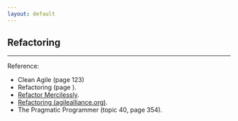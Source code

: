 ```yaml
---
layout: default
---
```

## Refactoring

----

Reference:

- Clean Agile (page 123)
- Refactoring (page <!--  -->).
- [Refactor Mercilessly](http://www.extremeprogramming.org/rules/refactor.html).
- [Refactoring (agilealliance.org)](https://www.agilealliance.org/glossary/refactoring).
- The Pragmatic Programmer (topic 40, page 354).
